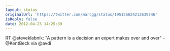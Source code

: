 ```yaml
---
layout: status
originalUrl: 'https://twitter.com/marcgg/status/195156624212639746'
isReply: false
date: 2012-04-25 14:25:39
---
```


RT @steveklabnik: "A pattern is a decision an expert makes over and over" - @KentBeck via @avdi
